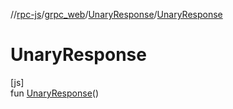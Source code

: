 //[rpc-js](../../../index.md)/[grpc_web](../index.md)/[UnaryResponse](index.md)/[UnaryResponse](-unary-response.md)

# UnaryResponse

[js]\
fun [UnaryResponse](-unary-response.md)()
